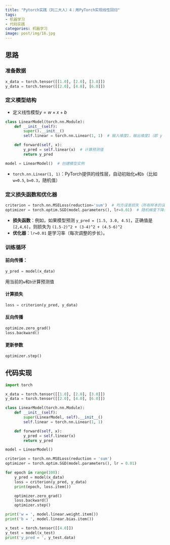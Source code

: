 ```yaml
---
title: "Pytorch实践（刘二大人）4：用PyTorch实现线性回归"
tags: 
- 机器学习
- 代码实践
categories: 机器学习
image: post/img/16.jpg
---
```




## 思路

### 准备数据

```python
x_data = torch.tensor([[1.0], [2.0], [3.0]])
y_data = torch.tensor([[2.0], [4.0], [6.0]])
```

### 定义模型结构

* 定义线性模型$y = w \times x + b$

```python
class LinearModel(torch.nn.Module):
    def __init__(self):
        super().__init__()
        self.linear = torch.nn.Linear(1, 1)  # 输入维度1，输出维度1（即 y = w*x + b）

    def forward(self, x):
        y_pred = self.linear(x)  # 计算预测值
        return y_pred

model = LinearModel()  # 创建模型实例
```

* `torch.nn.Linear(1, 1)`：PyTorch提供的线性层，自动初始化`w`和`b`（比如 `w=0.5`, `b=0.3`，随机值）

### 定义损失函数和优化器

```python
criterion = torch.nn.MSELoss(reduction='sum')  # 均方误差损失（所有样本的误差平方和）
optimizer = torch.optim.SGD(model.parameters(), lr=0.01)  # 随机梯度下降优化器
```

* **损失函数**：例如，如果模型预测 `y_pred = [1.5, 3.0, 4.5]`，正确值是 `[2,4,6]`，则损失为 `(1.5-2)^2 + (3-4)^2 + (4.5-6)^2`
* **优化器**：`lr=0.01` 是学习率（每次调整的步长）。



### 训练循环

#### 前向传播：

```python
y_pred = model(x_data)
```

用当前的`w`和`b`计算预测值



#### 计算损失

```python
loss = criterion(y_pred, y_data)
```



#### 反向传播

```python
optimize.zero_grad()
loss.backward()
```



#### 更新参数

```python
optimizer.step()
```



## 代码实现

```python
import torch

x_data = torch.tensor([[1.0], [2.0], [3.0]])
y_data = torch.tensor([[2.0], [4.0], [6.0]])

class LinearModel(torch.nn.Module):
    def __init__(self):
        super(LinearModel, self).__init__()
        self.linear = torch.nn.Linear(1, 1)

    def forward(self, x):
        y_pred = self.linear(x)
        return y_pred

model = LinearModel()

criterion = torch.nn.MSELoss(reduction = 'sum')
optimizer = torch.optim.SGD(model.parameters(), lr = 0.01)

for epoch in range(100):
    y_pred = model(x_data)
    loss = criterion(y_pred, y_data)
    print(epoch, loss.item())

    optimizer.zero_grad()
    loss.backward()
    optimizer.step()

print('w = ', model.linear.weight.item())
print('b = ', model.linear.bias.item())

x_test = torch.tensor([[4.0]])
y_test = model(x_test)
print('y_pred = ', y_test.data)

```

